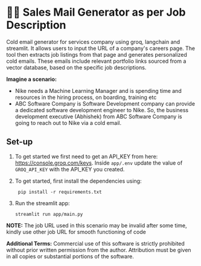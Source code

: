 # 📧📮 Sales Mail Generator as per Job Description
Cold email generator for services company using groq, langchain and streamlit. It allows users to input the URL of a company's careers page. The tool then extracts job listings from that page and generates personalized cold emails. These emails include relevant portfolio links sourced from a vector database, based on the specific job descriptions. 

**Imagine a scenario:**

- Nike needs a Machine Learning Manager and is spending time and resources in the hiring process, on boarding, training etc
- ABC Software Company is Software Development company can provide a dedicated software development engineer to Nike. So, the business development executive (Abhishek) from ABC Software Company is going to reach out to Nike via a cold email.

## Set-up
1. To get started we first need to get an API_KEY from here: https://console.groq.com/keys. Inside `app/.env` update the value of `GROQ_API_KEY` with the API_KEY you created. 


2. To get started, first install the dependencies using:
    ```commandline
     pip install -r requirements.txt
    ```
   
3. Run the streamlit app:
   ```commandline
   streamlit run app/main.py
   ```
**NOTE:**
The job URL used in this scenario may be invalid after some time, kindly use other job URL for smooth functioning of code
   

**Additional Terms:**
Commercial use of this software is strictly prohibited without prior written permission from the author. Attribution must be given in all copies or substantial portions of the software.
